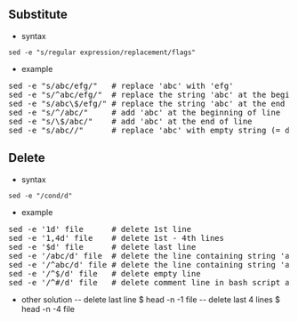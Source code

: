 ## 
## Substitute
- syntax

```sed -e "s/regular expression/replacement/flags"```

- example
<pre>
sed -e "s/abc/efg/"   # replace 'abc' with 'efg'
sed -e "s/^abc/efg/"  # replace the string 'abc' at the beginning of line
sed -e "s/abc\$/efg/" # replace the string 'abc' at the end of line
sed -e "s/^/abc/"     # add 'abc' at the beginning of line
sed -e "s/\$/abc/"    # add 'abc' at the end of line
sed -e "s/abc//"      # replace 'abc' with empty string (= delete 'abc')
</pre>

## Delete
- syntax

```sed -e "/cond/d"```

- example
<pre>
sed -e '1d' file      # delete 1st line
sed -e '1,4d' file    # delete 1st - 4th lines
sed -e '$d' file      # delete last line
sed -e '/abc/d' file  # delete the line containing string 'abc'
sed -e '/^abc/d' file # delete the line containing string 'abc' at the beginning of line
sed -e '/^$/d' file   # delete empty line
sed -e '/^#/d' file   # delete comment line in bash script and so on
</pre>

- other solution
-- delete last line
 $ head -n -1 file
-- delete last 4 lines
 $ head -n -4 file
